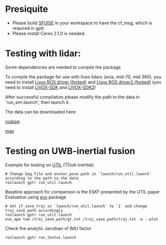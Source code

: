 # Presiquite

* Please build [SFUISE](https://github.com/KIT-ISAS/SFUISE) in your workspace to have the cf_msg, which is required in gptr.
* Please install Ceres 2.1.0 is needed.

# Testing with lidar:

Some dependencies are needed to compile the package

To compile the package for use with livox lidars (avia, mid-70, mid 360), you need to install [Livox ROS driver (forked)](https://github.com/brytsknguyen/livox_ros_driver) and [Livox ROS driver2 (forked)](https://github.com/brytsknguyen/livox_ros_driver2) (you need to install [LIVOX-SDK](https://github.com/Livox-SDK/Livox-SDK) and [LIVOX-SDK2](https://github.com/Livox-SDK/Livox-SDK2))

After successful compilation please modify the path to the data in `run_sim.launch', then launch it.

The data can be downloaded here:

[rosbag](https://drive.google.com/file/d/1LrXRM73KUA1I1cU5NvOVeRSOPkXpkDKB/view?usp=drive_link)

[map](https://drive.google.com/file/d/19bfNp-ljfxNjLngdhIvIxfoClPygXRqC/view?usp=sharing)

# Testing on UWB-inertial fusion
Example for testing on [UTIL](https://utiasdsl.github.io/util-uwb-dataset/) (TDoA-inertial):
```
# Change bag_file and anchor_pose_path in `launch/run_util.launch` according to the path to the data
roslaunch gptr run_util.launch
```
Baseline approach for comparison is the ESKF presented by the UTIL paper
Evaluation using [evo](https://github.com/MichaelGrupp/evo) package
```
# Set if_save_traj in `launch/run_util.launch` to `1` and change traj_save_path accordingly
roslaunch gptr run_util.launch
evo_ape tum /traj_save_path/gt.txt /traj_save_path/traj.txt -a --plot
```
Check the analytic Jacobian of IMU factor
```
roslaunch gptr run_testui.launch
``` 
